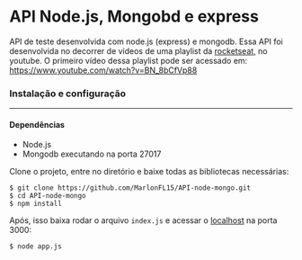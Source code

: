 # API Node.js, Mongobd e express

API de teste desenvolvida com node.js (express) e mongodb. Essa API foi desenvolvida no decorrer de vídeos de uma playlist da [rocketseat](https://www.rocketseat.com.br/), no youtube. O primeiro vídeo dessa playlist pode ser acessado em: https://www.youtube.com/watch?v=BN_8bCfVp88


### Instalação e configuração

---

#### Dependências

* Node.js
* Mongodb executando na porta 27017

Clone o projeto, entre no diretório e baixe todas as bibliotecas necessárias:
    
    $ git clone https://github.com/MarlonFL15/API-node-mongo.git
    $ cd API-node-mongo
    $ npm install
    
    
Após, isso baixa rodar o arquivo `index.js` e acessar o [localhost](http://localhost/) na porta 3000:


    $ node app.js

